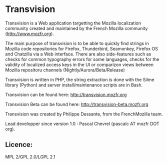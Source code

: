Transvision
===========

Transvision is a Web application targetting the Mozilla localization community created and maintained by the French Mozilla community (http://www.mozfr.org).

The main purpose of transvision is to be able to quickly find strings in Mozilla code repositories for Firefox, Thunderbird, Seamonkey, Firefox OS and Chatzilla via a Web interface. There are also side-features such as checks for common typography errors for some languages, checks for the validity of localized access keys in the UI or comparizon views between Mozilla repositoru channels (Nightly/Aurora/Beta/Release)

Transvision is written in PHP, the string extraction is done with the Silme library (Python) and server install/maintenance scripts are in Bash.

Transvision can be found here:
http://transvision.mozfr.org

Transvision Beta can be found here:
http://transvision-beta.mozfr.org

Transvision was created by Philippe Dessante, from the FrenchMozilla team.

Lead developper since version 1.0 : Pascal Chevrel (pascalc AT mozfr DOT org).

Licence:
-------
MPL 2/GPL 2.0/LGPL 2.1 
